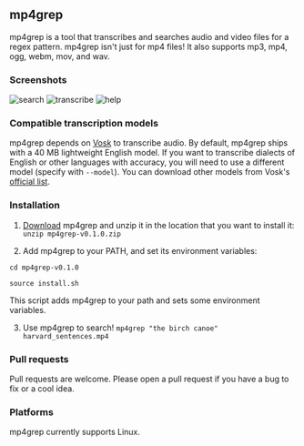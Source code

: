 mp4grep
-------
mp4grep is a tool that transcribes and searches audio and video files for a regex pattern. mp4grep isn't just for mp4 files! It also supports mp3, mp4, ogg, webm, mov, and wav.

### Screenshots
![search](https://github.com/o-oconnell/mp4grep/blob/main/screenshots/search.png)
![transcribe](https://github.com/o-oconnell/mp4grep/blob/main/screenshots/transcription.png)
![help](https://github.com/o-oconnell/mp4grep/blob/main/screenshots/helpscreen.png)

### Compatible transcription models
mp4grep depends on [Vosk](https://alphacephei.com/vosk/) to transcribe audio.
By default, mp4grep ships with a 40 MB lightweight English model. If you want to transcribe 
dialects of English or other languages with accuracy, you will need to use a different model (specify with `--model`).
You can download other models from Vosk's [official list](https://alphacephei.com/vosk/models).

### Installation
1. [Download](https://github.com/o-oconnell/mp4grep/releases) mp4grep and unzip it in the location that you want to install it: `unzip mp4grep-v0.1.0.zip`

2. Add mp4grep to your PATH, and set its environment variables: 

`cd mp4grep-v0.1.0`

`source install.sh`

This script adds mp4grep to your path and sets some environment variables.

3. Use mp4grep to search! `mp4grep "the birch canoe" harvard_sentences.mp4`

### Pull requests
Pull requests are welcome. Please open a pull request if you have a bug to fix or a cool idea.

### Platforms
mp4grep currently supports Linux.

